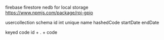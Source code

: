 firebase firestore
nedb for local storage
https://www.npmjs.com/package/rpi-gpio

usercollection schema
    id int unique
    name
    hashedCode
    startDate
    endDate

keyed code id + . + code